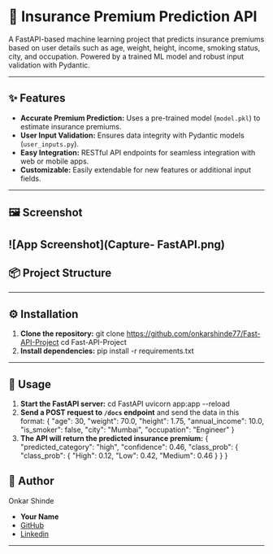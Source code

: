 # 🚀 Insurance Premium Prediction API

A FastAPI-based machine learning project that predicts insurance premiums based on user details such as age, weight, height, income, smoking status, city, and occupation. Powered by a trained ML model and robust input validation with Pydantic.

---

## ✨ Features

- **Accurate Premium Prediction:** Uses a pre-trained model (`model.pkl`) to estimate insurance premiums.
- **User Input Validation:** Ensures data integrity with Pydantic models (`user_inputs.py`).
- **Easy Integration:** RESTful API endpoints for seamless integration with web or mobile apps.
- **Customizable:** Easily extendable for new features or additional input fields.

---

## 🖼️ Screenshot

![App Screenshot](Capture- FastAPI.png)
---

## 📦 Project Structure


---

## ⚙️ Installation

1. **Clone the repository:**
git clone https://github.com/onkarshinde77/Fast-API-Project
cd Fast-API-Project
2. **Install dependencies:**
pip install -r requirements.txt
---
## 🚦 Usage
1. **Start the FastAPI server:**
cd FastAPI
uvicorn app:app --reload
2. **Send a POST request to `/docs` endpoint** and send the data in this format:
{
  "age": 30,
  "weight": 70.0,
  "height": 1.75,
  "annual_income": 10.0,
  "is_smoker": false,
  "city": "Mumbai",
  "occupation": "Engineer"
}
3. **The API will return the predicted insurance premium:**
{
  "predicted_category": "high",
  "confidence": 0.46,
  "class_prob": {
    "class_prob": {
      "High": 0.12,
      "Low": 0.42,
      "Medium": 0.46
    }
  }
}

## 👤 Author
Onkar Shinde
- **Your Name**  
- [GitHub](https://github.com/onkarshinde77/Fast-API-Project)
- [Linkedin](https://www.linkedin.com/in/onkar-shinde77/)
---
